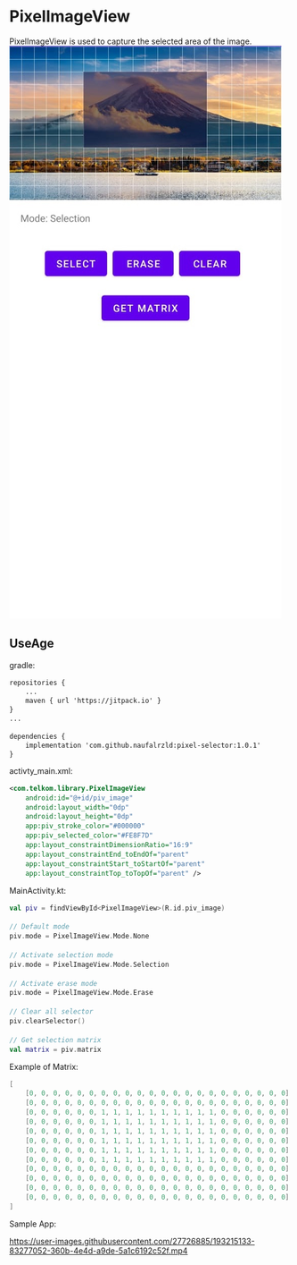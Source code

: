 # PixelImageView
PixelImageView is used to capture the selected area of the image.<br>
![](screenshot/sample.png)<br>

UseAge
-------
gradle:
```grovvy
repositories {
    ...
    maven { url 'https://jitpack.io' }
}
...

dependencies {
    implementation 'com.github.naufalrzld:pixel-selector:1.0.1'
}
```

activty_main.xml:
```xml
<com.telkom.library.PixelImageView
    android:id="@+id/piv_image"
    android:layout_width="0dp"
    android:layout_height="0dp"
    app:piv_stroke_color="#000000"
    app:piv_selected_color="#FE8F7D"
    app:layout_constraintDimensionRatio="16:9"
    app:layout_constraintEnd_toEndOf="parent"
    app:layout_constraintStart_toStartOf="parent"
    app:layout_constraintTop_toTopOf="parent" />
```

MainActivity.kt:
```kotlin
val piv = findViewById<PixelImageView>(R.id.piv_image)

// Default mode
piv.mode = PixelImageView.Mode.None

// Activate selection mode
piv.mode = PixelImageView.Mode.Selection

// Activate erase mode
piv.mode = PixelImageView.Mode.Erase

// Clear all selector
piv.clearSelector()

// Get selection matrix
val matrix = piv.matrix
```

Example of Matrix:
```kotlin
[
    [0, 0, 0, 0, 0, 0, 0, 0, 0, 0, 0, 0, 0, 0, 0, 0, 0, 0, 0, 0, 0, 0],
    [0, 0, 0, 0, 0, 0, 0, 0, 0, 0, 0, 0, 0, 0, 0, 0, 0, 0, 0, 0, 0, 0],
    [0, 0, 0, 0, 0, 0, 1, 1, 1, 1, 1, 1, 1, 1, 1, 1, 0, 0, 0, 0, 0, 0],
    [0, 0, 0, 0, 0, 0, 1, 1, 1, 1, 1, 1, 1, 1, 1, 1, 0, 0, 0, 0, 0, 0],
    [0, 0, 0, 0, 0, 0, 1, 1, 1, 1, 1, 1, 1, 1, 1, 1, 0, 0, 0, 0, 0, 0],
    [0, 0, 0, 0, 0, 0, 1, 1, 1, 1, 1, 1, 1, 1, 1, 1, 0, 0, 0, 0, 0, 0],
    [0, 0, 0, 0, 0, 0, 1, 1, 1, 1, 1, 1, 1, 1, 1, 1, 0, 0, 0, 0, 0, 0],
    [0, 0, 0, 0, 0, 0, 1, 1, 1, 1, 1, 1, 1, 1, 1, 1, 0, 0, 0, 0, 0, 0],
    [0, 0, 0, 0, 0, 0, 0, 0, 0, 0, 0, 0, 0, 0, 0, 0, 0, 0, 0, 0, 0, 0],
    [0, 0, 0, 0, 0, 0, 0, 0, 0, 0, 0, 0, 0, 0, 0, 0, 0, 0, 0, 0, 0, 0],
    [0, 0, 0, 0, 0, 0, 0, 0, 0, 0, 0, 0, 0, 0, 0, 0, 0, 0, 0, 0, 0, 0],
    [0, 0, 0, 0, 0, 0, 0, 0, 0, 0, 0, 0, 0, 0, 0, 0, 0, 0, 0, 0, 0, 0]
]
```

Sample App:<br>

https://user-images.githubusercontent.com/27726885/193215133-83277052-360b-4e4d-a9de-5a1c6192c52f.mp4

